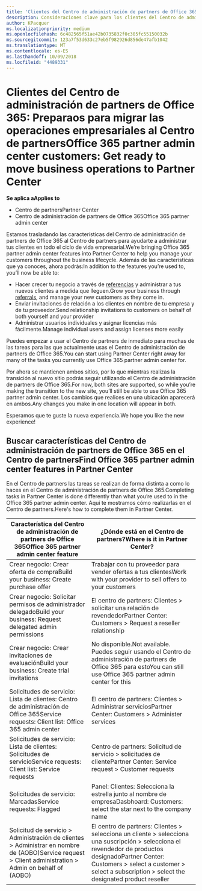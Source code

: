 ```yaml
---
title: 'Clientes del Centro de administración de partners de Office 365: vuestras operaciones empresariales se están moviendo al Centro de partners| Centros de partners'
description: Consideraciones clave para los clientes del Centro de administración de partners de Office 365 al migrar al Centro de partners
author: KPacquer
ms.localizationpriority: medium
ms.openlocfilehash: 6c482565f51ae42b0735832f0c305fc55150032b
ms.sourcegitcommit: 123a7f53d633c27eb5f982926d856de47afb1042
ms.translationtype: MT
ms.contentlocale: es-ES
ms.lasthandoff: 10/09/2018
ms.locfileid: "4489331"
---
```

# <a name="office-365-partner-admin-center-customers-get-ready-to-move-business-operations-to-partner-center"></a><span data-ttu-id="5063a-103">Clientes del Centro de administración de partners de Office 365: Preparaos para migrar las operaciones empresariales al Centro de partners</span><span class="sxs-lookup"><span data-stu-id="5063a-103">Office 365 partner admin center customers: Get ready to move business operations to Partner Center</span></span>

**<span data-ttu-id="5063a-104">Se aplica a</span><span class="sxs-lookup"><span data-stu-id="5063a-104">Applies to</span></span>** 

- <span data-ttu-id="5063a-105">Centro de partners</span><span class="sxs-lookup"><span data-stu-id="5063a-105">Partner Center</span></span>
- <span data-ttu-id="5063a-106">Centro de administración de partners de Office 365</span><span class="sxs-lookup"><span data-stu-id="5063a-106">Office 365 partner admin center</span></span>

<span data-ttu-id="5063a-107">Estamos trasladando las características del Centro de administración de partners de Office 365 al Centro de partners para ayudarte a administrar tus clientes en todo el ciclo de vida empresarial.</span><span class="sxs-lookup"><span data-stu-id="5063a-107">We’re bringing Office 365 partner admin center features into Partner Center to help you manage your customers throughout the business lifecycle.</span></span> <span data-ttu-id="5063a-108">Además de las características que ya conoces, ahora podrás:</span><span class="sxs-lookup"><span data-stu-id="5063a-108">In addition to the features you’re used to, you’ll now be able to:</span></span> 

*  <span data-ttu-id="5063a-109">Hacer crecer tu negocio a través de [referencias](referrals.md) y administrar a tus nuevos clientes a medida que lleguen.</span><span class="sxs-lookup"><span data-stu-id="5063a-109">Grow your business through [referrals](referrals.md), and manage your new customers as they come in.</span></span>
*  <span data-ttu-id="5063a-110">Enviar invitaciones de relación a los clientes en nombre de tu empresa y de tu proveedor.</span><span class="sxs-lookup"><span data-stu-id="5063a-110">Send relationship invitations to customers on behalf of both yourself and your provider</span></span>
*  <span data-ttu-id="5063a-111">Administrar usuarios individuales y asignar licencias más fácilmente.</span><span class="sxs-lookup"><span data-stu-id="5063a-111">Manage individual users and assign licenses more easily</span></span>

<span data-ttu-id="5063a-112">Puedes empezar a usar el Centro de partners de inmediato para muchas de las tareas para las que actualmente usas el Centro de administración de partners de Office 365.</span><span class="sxs-lookup"><span data-stu-id="5063a-112">You can start using Partner Center right away for many of the tasks you currently use Office 365 partner admin center for.</span></span> 

<span data-ttu-id="5063a-113">Por ahora se mantienen ambos sitios, por lo que mientras realizas la transición al nuevo sitio podrás seguir utilizando el Centro de administración de partners de Office 365.</span><span class="sxs-lookup"><span data-stu-id="5063a-113">For now, both sites are supported, so while you’re making the transition to the new site, you’ll still be able to use Office 365 partner admin center.</span></span> <span data-ttu-id="5063a-114">Los cambios que realices en una ubicación aparecerá en ambos.</span><span class="sxs-lookup"><span data-stu-id="5063a-114">Any changes you make in one location will appear in both.</span></span>

<span data-ttu-id="5063a-115">Esperamos que te guste la nueva experiencia.</span><span class="sxs-lookup"><span data-stu-id="5063a-115">We hope you like the new experience!</span></span>

## <a name="find-office-365-partner-admin-center-features-in-partner-center"></a><span data-ttu-id="5063a-116">Buscar características del Centro de administración de partners de Office 365 en el Centro de partners</span><span class="sxs-lookup"><span data-stu-id="5063a-116">Find Office 365 partner admin center features in Partner Center</span></span>

<span data-ttu-id="5063a-117">En el Centro de partners las tareas se realizan de forma distinta a como lo haces en el Centro de administración de partners de Office 365.</span><span class="sxs-lookup"><span data-stu-id="5063a-117">Completing tasks in Partner Center is done differently than what you’re used to in the Office 365 partner admin center.</span></span> <span data-ttu-id="5063a-118">Aquí te mostramos cómo realizarlas en el Centro de partners.</span><span class="sxs-lookup"><span data-stu-id="5063a-118">Here's how to complete them in Partner Center.</span></span>

| <span data-ttu-id="5063a-119">Característica del Centro de administración de partners de Office 365</span><span class="sxs-lookup"><span data-stu-id="5063a-119">Office 365 partner admin center feature</span></span>                       | <span data-ttu-id="5063a-120">¿Dónde está en el Centro de partners?</span><span class="sxs-lookup"><span data-stu-id="5063a-120">Where is it in Partner Center?</span></span> | 
|   -----------------------------------------------  | -------------- |
| <span data-ttu-id="5063a-121">Crear negocio: Crear oferta de compra</span><span class="sxs-lookup"><span data-stu-id="5063a-121">Build your business: Create purchase offer</span></span> | <span data-ttu-id="5063a-122">Trabajar con tu proveedor para vender ofertas a tus clientes</span><span class="sxs-lookup"><span data-stu-id="5063a-122">Work with your provider to sell offers to your customers</span></span> |
| <span data-ttu-id="5063a-123">Crear negocio: Solicitar permisos de administrador delegado</span><span class="sxs-lookup"><span data-stu-id="5063a-123">Build your business: Request delegated admin permissions</span></span> | <span data-ttu-id="5063a-124">El centro de partners: Clientes > solicitar una relación de revendedor</span><span class="sxs-lookup"><span data-stu-id="5063a-124">Partner Center: Customers > Request a reseller relationship</span></span> |
| <span data-ttu-id="5063a-125">Crear negocio: Crear invitaciones de evaluación</span><span class="sxs-lookup"><span data-stu-id="5063a-125">Build your business: Create trial invitations</span></span> | <span data-ttu-id="5063a-126">No disponible.</span><span class="sxs-lookup"><span data-stu-id="5063a-126">Not available.</span></span> <span data-ttu-id="5063a-127">Puedes seguir usando el Centro de administración de partners de Office 365 para esto</span><span class="sxs-lookup"><span data-stu-id="5063a-127">You can still use Office 365 partner admin center for this</span></span> |
| <span data-ttu-id="5063a-128">Solicitudes de servicio: Lista de clientes: Centro de administración de Office 365</span><span class="sxs-lookup"><span data-stu-id="5063a-128">Service requests: Client list: Office 365 admin center</span></span> | <span data-ttu-id="5063a-129">El centro de partners: Clientes > Administrar servicios</span><span class="sxs-lookup"><span data-stu-id="5063a-129">Partner Center: Customers > Administer services</span></span> |
| <span data-ttu-id="5063a-130">Solicitudes de servicio: Lista de clientes: Solicitudes de servicio</span><span class="sxs-lookup"><span data-stu-id="5063a-130">Service requests: Client list: Service requests</span></span> | <span data-ttu-id="5063a-131">Centro de partners: Solicitud de servicio > solicitudes de cliente</span><span class="sxs-lookup"><span data-stu-id="5063a-131">Partner Center: Service request > Customer requests</span></span> |
| <span data-ttu-id="5063a-132">Solicitudes de servicio: Marcadas</span><span class="sxs-lookup"><span data-stu-id="5063a-132">Service requests: Flagged</span></span> | <span data-ttu-id="5063a-133">Panel: Clientes: Selecciona la estrella junto al nombre de empresa</span><span class="sxs-lookup"><span data-stu-id="5063a-133">Dasbhoard: Customers: select the star next to the company name</span></span> |
| <span data-ttu-id="5063a-134">Solicitud de servicio > Administración de clientes > Administrar en nombre de (AOBO)</span><span class="sxs-lookup"><span data-stu-id="5063a-134">Service request > Client administration > Admin on behalf of (AOBO)</span></span> | <span data-ttu-id="5063a-135">El centro de partners: Clientes > selecciona un cliente > selecciona una suscripción > selecciona el revendedor de productos designado</span><span class="sxs-lookup"><span data-stu-id="5063a-135">Partner Center: Customers > select a customer > select a subscription > select the designated product reseller</span></span> |

